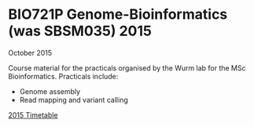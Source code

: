 # BIO721P Genome-Bioinformatics (was SBSM035) 2015

October 2015

Course material for the practicals organised by the Wurm lab for the MSc Bioinformatics.
Practicals include:
* Genome assembly
* Read mapping and variant calling

[2015 Timetable](https://docs.google.com/spreadsheets/d/1t8yWgW-x1FjQMvjAr1_dMEsdzqS49oio9Q_ICj0zdkE/pubhtml)
